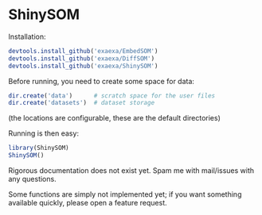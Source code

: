 # ShinySOM

Installation:

```r
devtools.install_github('exaexa/EmbedSOM')
devtools.install_github('exaexa/DiffSOM')
devtools.install_github('exaexa/ShinySOM')
```

Before running, you need to create some space for data:

```r
dir.create('data')      # scratch space for the user files
dir.create('datasets')  # dataset storage
```

(the locations are configurable, these are the default directories)

Running is then easy:

```r
library(ShinySOM)
ShinySOM()
```

Rigorous documentation does not exist yet. Spam me with mail/issues with any questions.

Some functions are simply not implemented yet; if you want something available quickly, please open a feature request.

